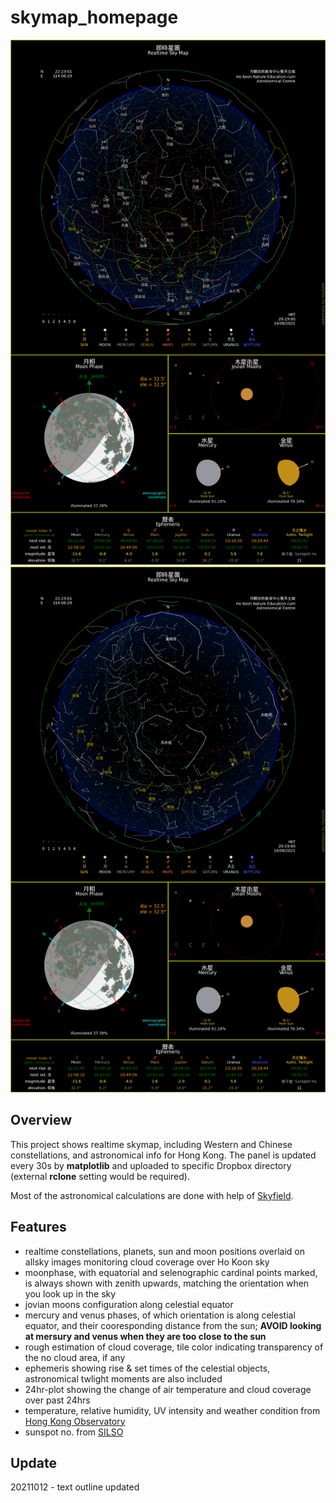 # skymap_homepage
![Screenshot](Hokoon_skymap_W.png?raw=true "Western Constellations")
![Screenshot](Hokoon_skymap_C.png?raw=true "Chinese Constellations")

## **Overview**
This project shows realtime skymap, including Western and Chinese constellations, and astronomical info for Hong Kong. The panel is updated every 30s by **matplotlib** and uploaded to specific Dropbox directory (external **rclone** setting would be required). 

Most of the astronomical calculations are done with help of [Skyfield](http://rhodesmill.org/skyfield/).

## **Features**
- realtime constellations, planets, sun and moon positions overlaid on allsky images monitoring cloud coverage over Ho Koon sky
- moonphase, with equatorial and selenographic cardinal points marked, is always shown with zenith upwards, matching the orientation when you look up in the sky
- jovian moons configuration along celestial equator
- mercury and venus phases, of which orientation is along celestial equator, and their cooresponding distance from the sun; **AVOID looking at mersury and venus when they are too close to the sun**
- rough estimation of cloud coverage, tile color indicating transparency of the no cloud area, if any
- ephemeris showing rise & set times of the celestial objects, astronomical twlight moments are also included
- 24hr-plot showing the change of air temperature and cloud coverage over past 24hrs
- temperature, relative humidity, UV intensity and weather condition from [Hong Kong Observatory](https://www.hko.gov.hk/en/index.html)
- sunspot no. from [SILSO](https://wwwbis.sidc.be/silso/home)

## **Update**
20211012 - text outline updated

